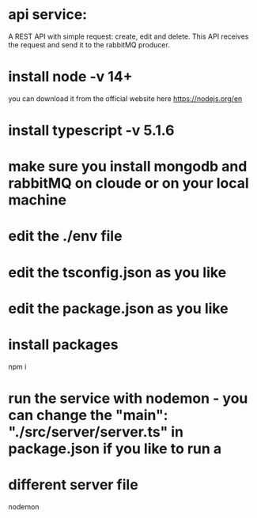 # api service:
A REST API with simple request: create, edit and delete.
This API receives the request and send it to the rabbitMQ producer.

# install node -v 14+ 
you can download it from the official website here https://nodejs.org/en

# install typescript -v 5.1.6
# make sure you install mongodb and rabbitMQ on cloude or on your local machine
# edit the ./env file
# edit the tsconfig.json as you like
# edit the package.json as you like

# install packages
npm i 

# run the service with nodemon - you can change the "main": "./src/server/server.ts" in package.json if you like to run a
# different server file
nodemon





